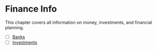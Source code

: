 # Finance Info

This chapter covers all information on money, investments, and financial planning.

* [ ]  [Banks](banks.md) 
* [ ]  [Investments](investments.md) 
